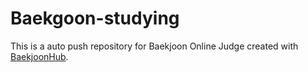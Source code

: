 # Baekgoon-studying
This is a auto push repository for Baekjoon Online Judge created with [BaekjoonHub](https://github.com/BaekjoonHub/BaekjoonHub).
